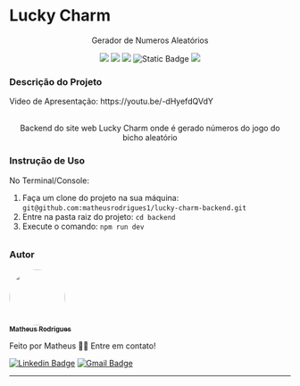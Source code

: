 <h1>Lucky Charm</h1>
<p align="center">Gerador de Numeros Aleatórios</p>
<p align="center">
    <a alt="Typescript">
        <img src="https://img.shields.io/badge/Typescript-Typescript-blue" />
    </a>
    <a alt="NodeJs">
        <img src="https://img.shields.io/badge/NodeJs-NodeJs-green" />
    </a>
    <a alt="Prisma">
        <img src="https://img.shields.io/badge/Express-Express-black" />
    </a>
    <a alt="PostgreSQL">
        <img alt="Static Badge" src="https://img.shields.io/badge/PostgresSQL-PostgreSQL-white">
    </a>
    <a alt="Prisma">
        <img src="https://img.shields.io/badge/Prisma-Prisma-brightgreen" />
    </a>
</p>

<h3>Descrição do Projeto</h3>
Video de Apresentação: https://youtu.be/-dHyefdQVdY


<p align="center">
<br>
Backend do site web Lucky Charm onde é gerado números do jogo do bicho aleatório
</p>
</figure>

<h3>Instrução de Uso</h3>
<p>No Terminal/Console:</p>
<ol>
	<li>Faça um clone do projeto na sua máquina: <code>git@github.com:matheusrodrigues1/lucky-charm-backend.git</code></li>
	<li>Entre na pasta raiz do projeto: <code>cd backend</code></li> 
	<li>Execute o comando: <code>npm run dev</code></li>
</ol>
<h6></h6>


<h3>Autor</h3>

<a href="https://www.linkedin.com/in/matheus-rodrigues-1a1899231/">
 <img style="border-radius: 50%;" src="https://media.licdn.com/dms/image/D4D35AQGzqYL31HOogA/profile-framedphoto-shrink_200_200/0/1660356187895?e=1685559600&v=beta&t=jKwZqedJ1gWGA-zBMP-9i3jsWmybNwYOtI2G1tSWGUc" width="100px;" alt=""/>
 <br />
 <sub><b>Matheus Rodrigues</b></sub></a> <a href="" title="Instagram"></a>

Feito por Matheus 👋🏽 Entre em contato!

[![Linkedin Badge](https://img.shields.io/badge/-Matheus-blue?style=flat-square&logo=Linkedin&logoColor=white&link=https://www.linkedin.com/in/matheus-rodrigues-1a1899231/)](https://www.linkedin.com/in/matheus-rodrigues-1a1899231/)
[![Gmail Badge](https://img.shields.io/badge/-cm6131838@gmail.com-c14438?style=flat-square&logo=Gmail&logoColor=white&link=mailto:cm6131838@gmail.com)](mailto:cm6131838@gmail.com)
<hr>
